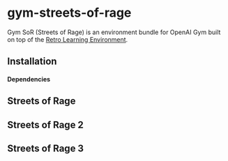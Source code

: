 # gym-streets-of-rage
Gym SoR (Streets of Rage) is an environment bundle for OpenAI Gym built on top of the [Retro Learning Environment](https://github.com/nadavbh12/Retro-Learning-Environment). 

## Installation

#### Dependencies

## Streets of Rage


## Streets of Rage 2

## Streets of Rage 3

